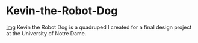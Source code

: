 # Kevin-the-Robot-Dog
 
 
[img]()
Kevin the Robot Dog is a quadruped I created for a final design project at the University of Notre Dame.
